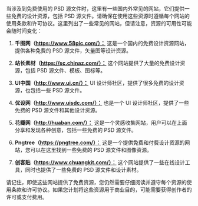 当涉及到免费使用的 PSD 源文件时，这里有一些国内外常见的网站，它们提供一些免费的设计资源，包括 PSD 源文件。请确保在使用这些资源时遵循每个网站的使用条款和许可协议。这里列出了一些常见的网站，但请注意，资源的可用性可能会随时间变化：

1. **千图网（https://www.58pic.com/）：** 这是一个国内的免费设计资源网站，提供各种免费的 PSD 源文件，矢量图等设计资源。

2. **站长素材（https://sc.chinaz.com/）：** 这个网站提供了大量的免费设计资源，包括 PSD 源文件、模板、图标等。

3. **UI中国（http://www.ui.cn/）：** UI 设计师社区，提供了很多免费的设计资源，也包括一些 PSD 源文件。

4. **优设网（http://www.uisdc.com/）：** 也是一个 UI 设计师社区，提供了一些免费的 PSD 源文件和其他设计资源。

5. **花瓣网（http://huaban.com/）：** 这是一个灵感收集网站，用户可以在上面分享和发现各种创意，包括一些免费的 PSD 源文件。

6. **Pngtree（https://pngtree.com/）：** 这是一个提供免费和付费设计资源的网站，您可以在这里找到一些免费的 PSD 源文件和图像资源。

7. **创客贴（https://www.chuangkit.com/）：** 这个网站提供了一些在线设计工具，同时也提供了一些免费的 PSD 源文件和设计素材。

请记住，即使这些网站提供了免费资源，您仍然需要仔细阅读并遵守每个资源的使用条款和许可协议。如果您计划将这些资源用于商业目的，可能需要获得创作者的许可或支付费用。
